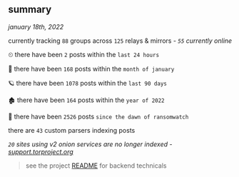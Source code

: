 
## summary
_january 18th, 2022_

currently tracking `88` groups across `125` relays & mirrors - _`55` currently online_

⏲ there have been `2` posts within the `last 24 hours`

🦈 there have been `168` posts within the `month of january`

🪐 there have been `1078` posts within the `last 90 days`

🏚 there have been `164` posts within the `year of 2022`

🦕 there have been `2526` posts `since the dawn of ransomwatch`

there are `43` custom parsers indexing posts

_`20` sites using v2 onion services are no longer indexed - [support.torproject.org](https://support.torproject.org/onionservices/v2-deprecation/)_

> see the project [README](https://github.com/thetanz/ransomwatch#ransomwatch--) for backend technicals
